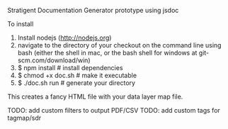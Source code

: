 Stratigent Documentation Generator prototype using jsdoc

To install
1. Install nodejs (http://nodejs.org)
2. navigate to the directory of your checkout on the command line using bash (either the shell in mac, or 
the bash shell for windows at git-scm.com/download/win)
3. $ npm install # install dependencies
4. $ chmod +x doc.sh # make it executable 
5. $ ./doc.sh run # generate your directory

This creates a fancy HTML file with your data layer map file.

TODO: add custom filters to output PDF/CSV
TODO: add custom tags for tagmap/sdr

